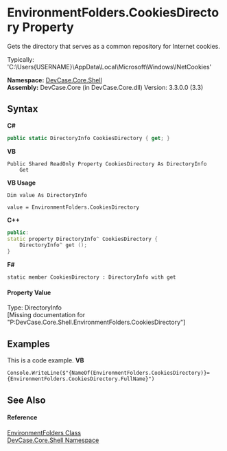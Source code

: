 # EnvironmentFolders.CookiesDirectory Property 
 

Gets the directory that serves as a common repository for Internet cookies. 

 Typically: 'C:\Users\{USERNAME}\AppData\Local\Microsoft\Windows\INetCookies'

**Namespace:**&nbsp;<a href="N_DevCase_Core_Shell">DevCase.Core.Shell</a><br />**Assembly:**&nbsp;DevCase.Core (in DevCase.Core.dll) Version: 3.3.0.0 (3.3)

## Syntax

**C#**<br />
``` C#
public static DirectoryInfo CookiesDirectory { get; }
```

**VB**<br />
``` VB
Public Shared ReadOnly Property CookiesDirectory As DirectoryInfo
	Get
```

**VB Usage**<br />
``` VB Usage
Dim value As DirectoryInfo

value = EnvironmentFolders.CookiesDirectory

```

**C++**<br />
``` C++
public:
static property DirectoryInfo^ CookiesDirectory {
	DirectoryInfo^ get ();
}
```

**F#**<br />
``` F#
static member CookiesDirectory : DirectoryInfo with get

```


#### Property Value
Type: DirectoryInfo<br />\[Missing <value> documentation for "P:DevCase.Core.Shell.EnvironmentFolders.CookiesDirectory"\]

## Examples
This is a code example. 
**VB**<br />
``` VB
Console.WriteLine($"{NameOf(EnvironmentFolders.CookiesDirectory)}={EnvironmentFolders.CookiesDirectory.FullName}")
```


## See Also


#### Reference
<a href="T_DevCase_Core_Shell_EnvironmentFolders">EnvironmentFolders Class</a><br /><a href="N_DevCase_Core_Shell">DevCase.Core.Shell Namespace</a><br />